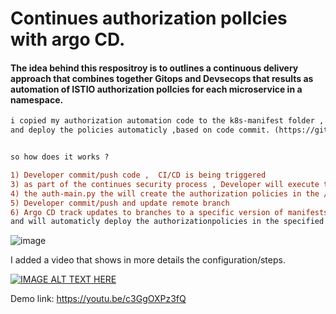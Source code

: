 # Continues authorization polIcies with argo CD.

####  The idea behind this respositroy is to outlines a continuous delivery approach that combines together Gitops and Devsecops that results as automation of ISTIO authorization polIcies for each microservice in a namespace.

```diff
i copied my authorization automation code to the k8s-manifest folder , so ArgoCD can track changes in the manifest 
and deploy the policies automaticly ,based on code commit. (https://github.com/assafsauer/Istio-Security-Mesh-Automated). 


so how does it works ?

1) Developer commit/push code ,  CI/CD is being triggered 
3) as part of the continues security process , Developer will execute the auth-main.py script.
4) the auth-main.py the will create the authorization policies in the /k8s-manifest/manifest/auth folder (argoCD sourc path).
5) Developer commit/push and update remote branch 
6) Argo CD track updates to branches to a specific version of manifests at a Git commit ,
and will automaticly deploy the authorizationpolicies in the specified target environments/namespece. 
```


![image](https://user-images.githubusercontent.com/22165556/128159514-bf37e9e6-14a6-44a6-9a8e-20e8f402213e.png)

 I added a video that shows in more details the configuration/steps.

[![IMAGE ALT TEXT HERE](https://img.youtube.com/vi/c3GgOXPz3fQ/0.jpg)](https://www.youtube.com/watch?v=c3GgOXPz3fQ)



Demo link: https://youtu.be/c3GgOXPz3fQ
